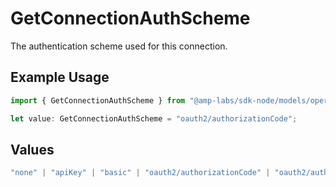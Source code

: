# GetConnectionAuthScheme

The authentication scheme used for this connection.

## Example Usage

```typescript
import { GetConnectionAuthScheme } from "@amp-labs/sdk-node/models/operations";

let value: GetConnectionAuthScheme = "oauth2/authorizationCode";
```

## Values

```typescript
"none" | "apiKey" | "basic" | "oauth2/authorizationCode" | "oauth2/authorizationCodePKCE" | "oauth2/clientCredentials" | "oauth2/password"
```